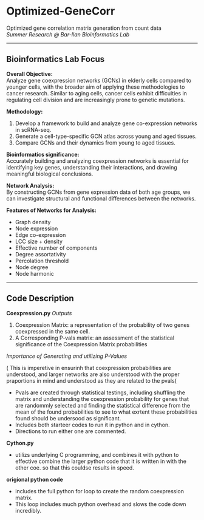 # Optimized-GeneCorr
Optimized gene correlation matrix generation from count data  
*Summer Research @ Bar-Ilan Bioinformatics Lab*

---

## Bioinformatics Lab Focus

**Overall Objective:**  
Analyze gene coexpression networks (GCNs) in elderly cells compared to younger cells, with the broader aim of applying these methodologies to cancer research. Similar to aging cells, cancer cells exhibit difficulties in regulating cell division and are increasingly prone to genetic mutations.  

**Methodology:**  
1. Develop a framework to build and analyze gene co-expression networks in scRNA-seq.  
2. Generate a cell-type-specific GCN atlas across young and aged tissues.  
3. Compare GCNs and their dynamics from young to aged tissues.  

**Bioinformatics significance:**  
Accurately building and analyzing coexpression networks is essential for identifying key genes, understanding their interactions, and drawing meaningful biological conclusions. 

**Network Analysis:**  
By constructing GCNs from gene expression data of both age groups, we can investigate structural and functional differences between the networks.  

**Features of Networks for Analysis:**  
- Graph density  
- Node expression  
- Edge co-expression  
- LCC size + density  
- Effective number of components  
- Degree assortativity  
- Percolation threshold  
- Node degree  
- Node harmonic

---
## Code Description 

**Coexpression.py** 
  *Outputs* 
1. Coexpression Matrix: a representation of the probability of two genes coexpressed in the same cell.
2. A Corresponding P-vals matrix: an assessment of the statistical significance of the Coexpression Matrix probabilities

*Importance of Generating and utilizing P-Values* 

( This is imperetive in ensurinh that coexpression probabilities are understood, and larger networks are also understood with the proper praportions in mind and understood as they are related to the pvals(
- Pvals are created through statistical testings, including shuffling the matrix and understanding the coexpression probability for genes that are randommly selected and finding the statistical difference from the mean of the found probabilities to see to what exrtent these probabilities found should be undersood as significant.
- Includes both starteer codes to run it in python and in cython.
- Directions to run either one are commented. 
  
   
**Cython.py** 
- utilizs underlying C programming, and combines it with python to effective combine the larger python code that it is written in with the other coe. so that this couldse results in speed. 

**origional python code** 
- includes the full python for loop to create the random coexpression matrix.
- This loop includes much python overhead and slows the code down incredibly. 



